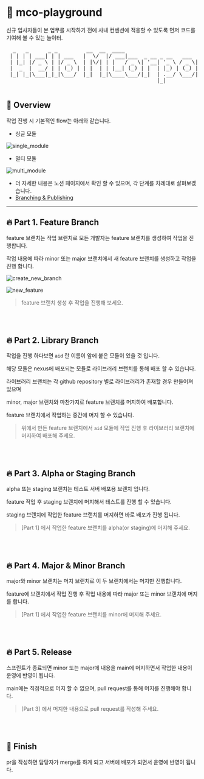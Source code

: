 # 👋 mco-playground
신규 입사자들이 본 업무를 시작하기 전에 사내 컨벤션에 적응할 수 있도록 먼저 코드를 기여해 볼 수 있는 놀이터.

<pre>
  _   _      _ _         __  __  ____                                 _   _               _ 
 | | | | ___| | | ___   |  \/  |/ ___|___  _ __ _ __   ___  _ __ __ _| |_(_) ___  _ __   | |
 | |_| |/ _ \ | |/ _ \  | |\/| | |   / _ \| '__| '_ \ / _ \| '__/ _` | __| |/ _ \| '_ \  | |
 |  _  |  __/ | | (_) | | |  | | |__| (_) | |  | |_) | (_) | | | (_| | |_| | (_) | | | | |_|
 |_| |_|\___|_|_|\___/  |_|  |_|\____\___/|_|  | .__/ \___/|_|  \__,_|\__|_|\___/|_| |_| (_)
                                               |_|                                          

</pre>

## 🔭 Overview

작업 진행 시 기본적인 flow는 아래와 같습니다.

- 싱글 모듈

![single_module](https://github.com/mcorporation-dev/mco-playground/assets/38740455/8bee0ed6-5d7c-4640-a7a5-0e58e74fcdd5)

- 멀티 모듈

![multi_module](https://github.com/mcorporation-dev/mco-playground/assets/38740455/8c479871-9d94-4506-946f-c573be56c459)

- 더 자세한 내용은 노션 페이지에서 확인 할 수 있으며, 각 단계를 차례대로 살펴보겠습니다.
- [Branching & Publishing](https://www.notion.so/mcorporation-dev/Branching-Publishing-350bb7baba4645f3bd4d69abb92cceee?pvs=4)

---


## 🔥 Part 1. Feature Branch

feature 브랜치는 작업 브랜치로 모든 개발자는 feature 브랜치를 생성하여 작업을 진행합니다.

작업 내용에 따라 minor 또는 major 브랜치에서 새 feature 브랜치를 생성하고 작업을 진행 합니다.

![create_new_branch](https://github.com/mcorporation-dev/mco-playground/assets/38740455/d5ac492b-0469-478c-a5b4-3b2d601fd9f3)

![new_feature](https://github.com/mcorporation-dev/mco-playground/assets/38740455/53378b8c-65e4-4240-9716-655ea5147b22)

> feature 브랜치 생성 후 작업을 진행해 보세요.


<br/>
<br/>

## 🔥 Part 2. Library Branch

작업을 진행 하다보면 `aid` 란 이름이 앞에 붙은 모듈이 있을 것 입니다.

해당 모듈은 nexus에 배포되는 모듈로 라이브러리 브랜치를 통해 배포 할 수 있습니다.

라이브러리 브랜치는 각 github repository 별로 라이브러리가 존재할 경우 만들어져 있으며

minor, major 브랜치와 마찬가지로 feature 브랜치를 머지하여 배포합니다.

feature 브랜치에서 작업하는 중간에 머지 할 수 있습니다.

> 위에서 만든 feature 브랜치에서 `aid` 모듈에 작업 진행 후 라이브러리 브랜치에 머지하여 배포해 주세요.


<br/>
<br/>

## 🔥 Part 3. Alpha or Staging Branch

alpha 또는 staging 브랜치는 테스트 서버 배포용 브랜치 입니다.

feature 작업 후 staging 브랜치에 머지해서 테스트를 진행 할 수 있습니다.

staging 브랜치에 작업한 feature 브랜치를 머지하면 바로 배포가 진행 됩니다.

> [Part 1] 에서 작업한 feature 브랜치를 alpha(or staging)에 머지해 주세요.


<br/>
<br/>


## 🔥 Part 4. Major & Minor Branch

major와 minor 브랜치는 머지 브랜치로 이 두 브랜치에서는 머지만 진행합니다.

feature에 브랜치에서 작업 진행 후 작업 내용에 따라 major 또는 minor 브랜치에 머지를 합니다.

> [Part 1] 에서 작업한 feature 브랜치를 minor에 머지해 주세요.


<br/>
<br/>

## 🔥 Part 5. Release

스프린트가 종료되면 minor 또는 major에 내용을 main에 머지하면서 작업한 내용이 운영에 반영이 됩니다.

main에는 직접적으로 머지 할 수 없으며, pull request를 통해 머지를 진행해야 합니다.

> [Part 3] 에서 머지한 내용으로 pull request를 작성해 주세요.


<br/>
<br/>

## 🚀 Finish

pr을 작성하면 담당자가 merge를 하게 되고 서버에 배포가 되면서 운영에 반영이 됩니다.


